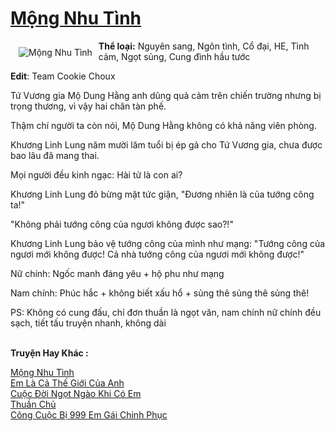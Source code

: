 <a href="https://utruyen.com/truyen/mong-nhu-tinh/19291/" title="Mộng Nhu Tình"><h1>Mộng Nhu Tình</h1></a><div style="display:table"><img align="right" style="float: left; padding: 10px;" src="https://utruyen.com/images/story/200x260/mong-nhu-tinh.jpg" alt="Mộng Nhu Tình"><b>Thể loại:</b> Nguyên sang, Ngôn tình, Cổ đại, HE, Tình cảm, Ngọt sủng, Cung đình hầu tước<p></p><b>Edit</b>: Team Cookie Choux<p></p>Tứ Vương gia Mộ Dung Hằng anh dũng quả cảm trên chiến trường nhưng bị trọng thương, vì vậy hai chân tàn phế.<p></p>Thậm chí người ta còn nói, Mộ Dung Hằng không có khả năng viên phòng. <p></p>Khương Linh Lung năm mười lăm tuổi bị ép gả cho Tứ Vương gia, chưa được bao lâu đã mang thai.<p></p>Mọi người đều kinh ngạc: Hài tử là con ai?<p></p>Khương Linh Lung đỏ bừng mặt tức giận, "Đương nhiên là của tướng công ta!"<p></p>"Không phải tướng công của ngươi không được sao?!"<p></p>Khương Linh Lung bảo vệ tướng công của mình như mạng: "Tướng công của ngươi mới không được! Cả nhà tướng công của ngươi mới không được!"<p></p>Nữ chính: Ngốc manh đáng yêu + hộ phu như mạng<p></p>Nam chính: Phúc hắc + không biết xấu hổ + sủng thê sủng thê sủng thê!<p></p>PS: Không có cung đấu, chỉ đơn thuần là ngọt văn, nam chính nữ chính đều sạch, tiết tấu truyện nhanh, không dài</div><p><br><b>Truyện Hay Khác :</b></p><a href="https://utruyen.com/truyen/mong-nhu-tinh/19291/" alt="Mộng Nhu Tình">Mộng Nhu Tình</a><br/><a href="https://utruyen.com/truyen/em-la-ca-the-gioi-cua-anh/19428/" alt="Em Là Cả Thế Giới Của Anh">Em Là Cả Thế Giới Của Anh</a><br/><a href="https://github.com/quanluxury/ngontinh_top100/tree/master/19199" alt="Cuộc Đời Ngọt Ngào Khi Có Em">Cuộc Đời Ngọt Ngào Khi Có Em</a><br/><a href="https://github.com/quanluxury/ngontinh_top100/tree/master/18925" alt="Thuần Chủ">Thuần Chủ</a><br/><a href="https://images.google.com.gt/url?q=https%3A%2F%2Futruyen.com%2Ftruyen%2Fcong-cuoc-bi-999-em-gai-chinh-phuc%2F17557%2F" alt="Công Cuộc Bị 999 Em Gái Chinh Phục">Công Cuộc Bị 999 Em Gái Chinh Phục</a><br/>
